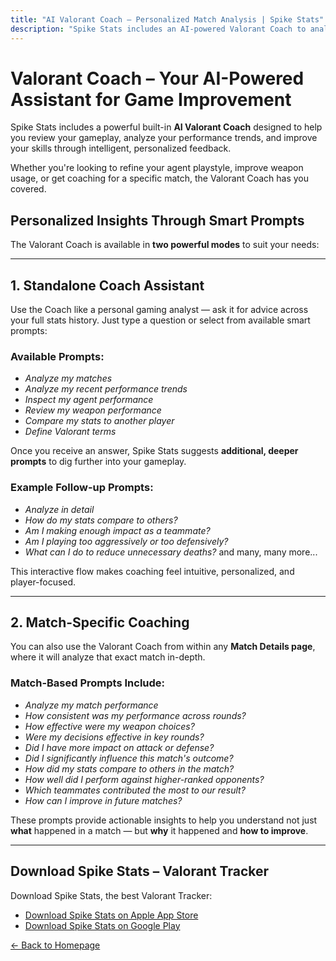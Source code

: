 ```yaml
---
title: "AI Valorant Coach – Personalized Match Analysis | Spike Stats"
description: "Spike Stats includes an AI-powered Valorant Coach to analyze your gameplay, provide performance feedback, and help you improve with custom recommendations."
---
```


# Valorant Coach – Your AI-Powered Assistant for Game Improvement

Spike Stats includes a powerful built-in **AI Valorant Coach** designed to help you review your gameplay, analyze your performance trends, and improve your skills through intelligent, personalized feedback.

Whether you're looking to refine your agent playstyle, improve weapon usage, or get coaching for a specific match, the Valorant Coach has you covered.

## Personalized Insights Through Smart Prompts

The Valorant Coach is available in **two powerful modes** to suit your needs:

---

## 1. Standalone Coach Assistant

Use the Coach like a personal gaming analyst — ask it for advice across your full stats history. Just type a question or select from available smart prompts:

### Available Prompts:
- *Analyze my matches*
- *Analyze my recent performance trends*
- *Inspect my agent performance*
- *Review my weapon performance*
- *Compare my stats to another player*
- *Define Valorant terms*

Once you receive an answer, Spike Stats suggests **additional, deeper prompts** to dig further into your gameplay.

### Example Follow-up Prompts:
- *Analyze in detail*
- *How do my stats compare to others?*
- *Am I making enough impact as a teammate?*
- *Am I playing too aggressively or too defensively?*
- *What can I do to reduce unnecessary deaths?* and many, many more...

This interactive flow makes coaching feel intuitive, personalized, and player-focused.

---

## 2. Match-Specific Coaching

You can also use the Valorant Coach from within any **Match Details page**, where it will analyze that exact match in-depth.

### Match-Based Prompts Include:
- *Analyze my match performance*
- *How consistent was my performance across rounds?*
- *How effective were my weapon choices?*
- *Were my decisions effective in key rounds?*
- *Did I have more impact on attack or defense?*
- *Did I significantly influence this match's outcome?*
- *How did my stats compare to others in the match?*
- *How well did I perform against higher-ranked opponents?*
- *Which teammates contributed the most to our result?*
- *How can I improve in future matches?*

These prompts provide actionable insights to help you understand not just **what** happened in a match — but **why** it happened and **how to improve**.

---

## Download Spike Stats – Valorant Tracker

Download Spike Stats, the best Valorant Tracker:

- [Download Spike Stats on Apple App Store](https://apps.apple.com/us/app/spike-stats-for-valorant/id1541123839)  
- [Download Spike Stats on Google Play](https://play.google.com/store/apps/details?id=crocusgames.com.spikestats)

[← Back to Homepage](/)
